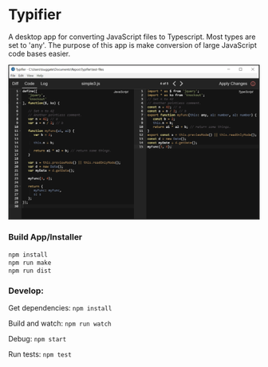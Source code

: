 # Typifier

A desktop app for converting JavaScript files to Typescript. Most types are set to 'any'. The purpose of this app is make conversion of large JavaScript code bases easier.

![Screen1](docs/screen1.PNG)

### Build App/Installer

```
npm install
npm run make
npm run dist
```

### Develop:
Get dependencies:
`npm install`

Build and watch:
`npm run watch`

Debug:
`npm start`

Run tests:
`npm test`
